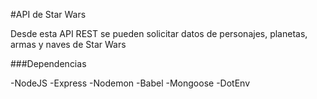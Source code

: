 #API de Star Wars

<p>Desde esta API REST se pueden solicitar datos de personajes, planetas, armas y naves de Star Wars</p>

###Dependencias

-NodeJS
-Express
-Nodemon
-Babel
-Mongoose
-DotEnv
